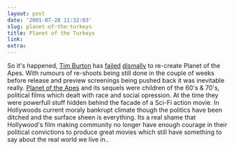 ```yaml
---
layout: post
date: '2001-07-28 11:32:03'
slug: planet-of-the-turkeys
title: Planet of the Turkeys
link: 
extra: 
---
```


So it's happened, [Tim Burton](http://us.imdb.com/Name?Burton,+Tim) has [failed](http://www.filmthreat.com/Reviews.asp?File=ReviewsOne.inc&amp;Id=2058) [dismally](http://filmforce.ign.com/articles/301786p1.html) to re-create Planet of the Apes. With rumours of re-shoots being still done in the couple of weeks before release and preview screenings being pushed back it was inevitable really. [Planet of the Apes](http://www.play247.com/play247.asp?page=title&amp;r=R1&amp;title=94296) and its sequels were children of the 60's & 70's, political films which dealt with race and social opression. At the time they were powerfull stuff hidden behind the facade of a Sci-Fi action movie. In Hollywoods current moraly bankrupt climate though the politics have been ditched and the surface sheen is everything. Its a real shame that Hollywood's film making community no longer have enough courage in their political convictions to produce great movies which still have something to say about the real world we live in..